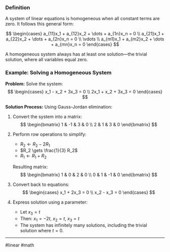### Definition
A system of linear equations is homogeneous when all constant terms are zero. It follows this general form:

$$
\begin{cases}
a_{11}x_1 + a_{12}x_2 + \dots + a_{1n}x_n = 0 \\
a_{21}x_1 + a_{22}x_2 + \dots + a_{2n}x_n = 0 \\
\vdots \\
a_{m1}x_1 + a_{m2}x_2 + \dots + a_{mn}x_n = 0
\end{cases}
$$

A homogeneous system always has at least one solution—the trivial solution, where all variables equal zero.

### Example: Solving a Homogeneous System

**Problem:** Solve the system:
$$
\begin{cases}
x_1 - x_2 + 3x_3 = 0 \\
2x_1 + x_2 + 3x_3 = 0
\end{cases}
$$

**Solution Process:** Using Gauss-Jordan elimination:

1. Convert the system into a matrix:
   $$
   \begin{bmatrix}
   1 & -1 & 3 & 0 \\
   2 & 1 & 3 & 0
   \end{bmatrix}
   $$

2. Perform row operations to simplify:
   - $R_2 \gets R_2 - 2R_1$
   - $R_2 \gets \frac{1}{3} R_2$
   - $R_1 \gets R_1 + R_2$

   Resulting matrix:
   $$
   \begin{bmatrix}
   1 & 0 & 2 & 0 \\
   0 & 1 & -1 & 0
   \end{bmatrix}
   $$

3. Convert back to equations:
   $$
   \begin{cases}
   x_1 + 2x_3 = 0 \\
   x_2 - x_3 = 0
   \end{cases}
   $$

4. Express solution using a parameter:
   - Let $x_3 = t$
   - Then: $x_1 = -2t$, $x_2 = t$, $x_3 = t$
   - The system has infinitely many solutions, including the trivial solution where $t = 0$.

---
#linear #math 